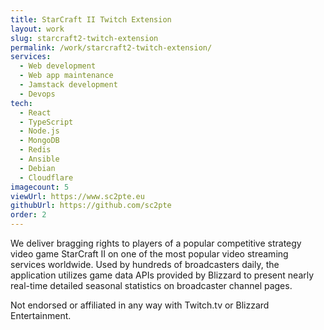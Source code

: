 ```yaml
---
title: StarCraft II Twitch Extension
layout: work
slug: starcraft2-twitch-extension
permalink: /work/starcraft2-twitch-extension/
services:
  - Web development
  - Web app maintenance
  - Jamstack development
  - Devops
tech:
  - React
  - TypeScript
  - Node.js
  - MongoDB
  - Redis
  - Ansible
  - Debian
  - Cloudflare
imagecount: 5
viewUrl: https://www.sc2pte.eu
githubUrl: https://github.com/sc2pte
order: 2
---
```


We deliver bragging rights to players of a popular competitive strategy video game StarCraft II on one of the most popular video streaming services worldwide. Used by hundreds of broadcasters daily, the application utilizes game data APIs provided by Blizzard to present nearly real-time detailed seasonal statistics on broadcaster channel pages.

Not endorsed or affiliated in any way with Twitch<span>.</span>tv or Blizzard Entertainment.